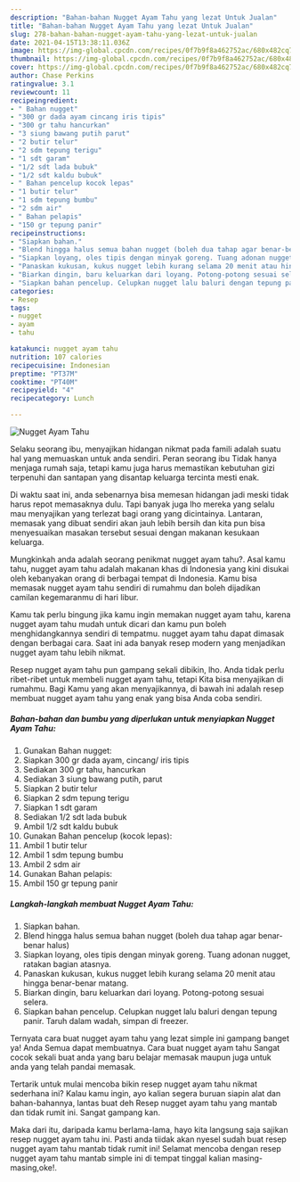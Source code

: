```yaml
---
description: "Bahan-bahan Nugget Ayam Tahu yang lezat Untuk Jualan"
title: "Bahan-bahan Nugget Ayam Tahu yang lezat Untuk Jualan"
slug: 278-bahan-bahan-nugget-ayam-tahu-yang-lezat-untuk-jualan
date: 2021-04-15T13:38:11.036Z
image: https://img-global.cpcdn.com/recipes/0f7b9f8a462752ac/680x482cq70/nugget-ayam-tahu-foto-resep-utama.jpg
thumbnail: https://img-global.cpcdn.com/recipes/0f7b9f8a462752ac/680x482cq70/nugget-ayam-tahu-foto-resep-utama.jpg
cover: https://img-global.cpcdn.com/recipes/0f7b9f8a462752ac/680x482cq70/nugget-ayam-tahu-foto-resep-utama.jpg
author: Chase Perkins
ratingvalue: 3.1
reviewcount: 11
recipeingredient:
- " Bahan nugget"
- "300 gr dada ayam cincang iris tipis"
- "300 gr tahu hancurkan"
- "3 siung bawang putih parut"
- "2 butir telur"
- "2 sdm tepung terigu"
- "1 sdt garam"
- "1/2 sdt lada bubuk"
- "1/2 sdt kaldu bubuk"
- " Bahan pencelup kocok lepas"
- "1 butir telur"
- "1 sdm tepung bumbu"
- "2 sdm air"
- " Bahan pelapis"
- "150 gr tepung panir"
recipeinstructions:
- "Siapkan bahan."
- "Blend hingga halus semua bahan nugget (boleh dua tahap agar benar-benar halus)"
- "Siapkan loyang, oles tipis dengan minyak goreng. Tuang adonan nugget, ratakan bagian atasnya."
- "Panaskan kukusan, kukus nugget lebih kurang selama 20 menit atau hingga benar-benar matang."
- "Biarkan dingin, baru keluarkan dari loyang. Potong-potong sesuai selera."
- "Siapkan bahan pencelup. Celupkan nugget lalu baluri dengan tepung panir. Taruh dalam wadah, simpan di freezer."
categories:
- Resep
tags:
- nugget
- ayam
- tahu

katakunci: nugget ayam tahu 
nutrition: 107 calories
recipecuisine: Indonesian
preptime: "PT37M"
cooktime: "PT40M"
recipeyield: "4"
recipecategory: Lunch

---
```



![Nugget Ayam Tahu](https://img-global.cpcdn.com/recipes/0f7b9f8a462752ac/680x482cq70/nugget-ayam-tahu-foto-resep-utama.jpg)

Selaku seorang ibu, menyajikan hidangan nikmat pada famili adalah suatu hal yang memuaskan untuk anda sendiri. Peran seorang ibu Tidak hanya menjaga rumah saja, tetapi kamu juga harus memastikan kebutuhan gizi terpenuhi dan santapan yang disantap keluarga tercinta mesti enak.

Di waktu  saat ini, anda sebenarnya bisa memesan hidangan jadi meski tidak harus repot memasaknya dulu. Tapi banyak juga lho mereka yang selalu mau menyajikan yang terlezat bagi orang yang dicintainya. Lantaran, memasak yang dibuat sendiri akan jauh lebih bersih dan kita pun bisa menyesuaikan masakan tersebut sesuai dengan makanan kesukaan keluarga. 



Mungkinkah anda adalah seorang penikmat nugget ayam tahu?. Asal kamu tahu, nugget ayam tahu adalah makanan khas di Indonesia yang kini disukai oleh kebanyakan orang di berbagai tempat di Indonesia. Kamu bisa memasak nugget ayam tahu sendiri di rumahmu dan boleh dijadikan camilan kegemaranmu di hari libur.

Kamu tak perlu bingung jika kamu ingin memakan nugget ayam tahu, karena nugget ayam tahu mudah untuk dicari dan kamu pun boleh menghidangkannya sendiri di tempatmu. nugget ayam tahu dapat dimasak dengan berbagai cara. Saat ini ada banyak resep modern yang menjadikan nugget ayam tahu lebih nikmat.

Resep nugget ayam tahu pun gampang sekali dibikin, lho. Anda tidak perlu ribet-ribet untuk membeli nugget ayam tahu, tetapi Kita bisa menyajikan di rumahmu. Bagi Kamu yang akan menyajikannya, di bawah ini adalah resep membuat nugget ayam tahu yang enak yang bisa Anda coba sendiri.

<!--inarticleads1-->

##### Bahan-bahan dan bumbu yang diperlukan untuk menyiapkan Nugget Ayam Tahu:

1. Gunakan  Bahan nugget:
1. Siapkan 300 gr dada ayam, cincang/ iris tipis
1. Sediakan 300 gr tahu, hancurkan
1. Sediakan 3 siung bawang putih, parut
1. Siapkan 2 butir telur
1. Siapkan 2 sdm tepung terigu
1. Siapkan 1 sdt garam
1. Sediakan 1/2 sdt lada bubuk
1. Ambil 1/2 sdt kaldu bubuk
1. Gunakan  Bahan pencelup (kocok lepas):
1. Ambil 1 butir telur
1. Ambil 1 sdm tepung bumbu
1. Ambil 2 sdm air
1. Gunakan  Bahan pelapis:
1. Ambil 150 gr tepung panir




<!--inarticleads2-->

##### Langkah-langkah membuat Nugget Ayam Tahu:

1. Siapkan bahan.
1. Blend hingga halus semua bahan nugget (boleh dua tahap agar benar-benar halus)
1. Siapkan loyang, oles tipis dengan minyak goreng. Tuang adonan nugget, ratakan bagian atasnya.
1. Panaskan kukusan, kukus nugget lebih kurang selama 20 menit atau hingga benar-benar matang.
1. Biarkan dingin, baru keluarkan dari loyang. Potong-potong sesuai selera.
1. Siapkan bahan pencelup. Celupkan nugget lalu baluri dengan tepung panir. Taruh dalam wadah, simpan di freezer.




Ternyata cara buat nugget ayam tahu yang lezat simple ini gampang banget ya! Anda Semua dapat membuatnya. Cara buat nugget ayam tahu Sangat cocok sekali buat anda yang baru belajar memasak maupun juga untuk anda yang telah pandai memasak.

Tertarik untuk mulai mencoba bikin resep nugget ayam tahu nikmat sederhana ini? Kalau kamu ingin, ayo kalian segera buruan siapin alat dan bahan-bahannya, lantas buat deh Resep nugget ayam tahu yang mantab dan tidak rumit ini. Sangat gampang kan. 

Maka dari itu, daripada kamu berlama-lama, hayo kita langsung saja sajikan resep nugget ayam tahu ini. Pasti anda tiidak akan nyesel sudah buat resep nugget ayam tahu mantab tidak rumit ini! Selamat mencoba dengan resep nugget ayam tahu mantab simple ini di tempat tinggal kalian masing-masing,oke!.

